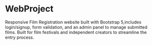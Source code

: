 # WebProject
Responsive Film Registration website built with Bootstrap 5,includes login/signup, form validation, and an admin panel to manage submitted films. Built for film festivals and independent creators to streamline the entry process.
